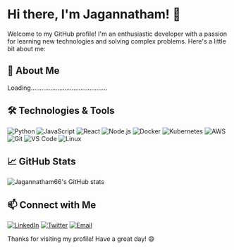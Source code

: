# Hi there, I'm Jagannatham! 👋

Welcome to my GitHub profile! I'm an enthusiastic developer with a passion for learning new technologies and solving complex problems. Here's a little bit about me:

## 🚀 About Me
Loading...........................................

## 🛠️ Technologies & Tools

![Python](https://img.shields.io/badge/-Python-333?style=flat&logo=python)
![JavaScript](https://img.shields.io/badge/-JavaScript-333?style=flat&logo=javascript)
![React](https://img.shields.io/badge/-React-333?style=flat&logo=react)
![Node.js](https://img.shields.io/badge/-Node.js-333?style=flat&logo=node.js)
![Docker](https://img.shields.io/badge/-Docker-333?style=flat&logo=docker)
![Kubernetes](https://img.shields.io/badge/-Kubernetes-333?style=flat&logo=kubernetes)
![AWS](https://img.shields.io/badge/-AWS-333?style=flat&logo=amazon-aws)
![Git](https://img.shields.io/badge/-Git-333?style=flat&logo=git)
![VS Code](https://img.shields.io/badge/-VS%20Code-333?style=flat&logo=visual-studio-code)
![Linux](https://img.shields.io/badge/-Linux-333?style=flat&logo=linux)

## 📈 GitHub Stats

![Jagannatham66's GitHub stats](https://github-readme-stats.vercel.app/api?username=Jagannatham66&show_icons=true&theme=radical)

## 📫 Connect with Me

[![LinkedIn](https://img.shields.io/badge/-LinkedIn-333?style=flat&logo=linkedin&logoColor=white)](https://www.linkedin.com/in/your-linkedin-profile)
[![Twitter](https://img.shields.io/badge/-Twitter-333?style=flat&logo=twitter&logoColor=white)](https://twitter.com/your-twitter-profile)
[![Email](https://img.shields.io/badge/-Email-333?style=flat&logo=gmail&logoColor=white)](mailto:your-email@example.com)

Thanks for visiting my profile! Have a great day! 😄

